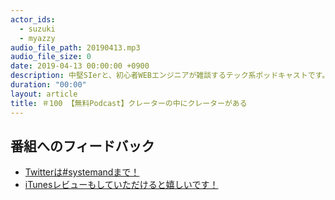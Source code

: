 ```yaml
---
actor_ids:
  - suzuki
  - myazzy
audio_file_path: 20190413.mp3
audio_file_size: 0
date: 2019-04-13 00:00:00 +0900
description: 中堅SIerと、初心者WEBエンジニアが雑談するテック系ポッドキャストです。
duration: "00:00"
layout: article
title: ＃100 【無料Podcast】クレーターの中にクレーターがある
---
```

## 番組へのフィードバック
* [Twitterは#systemandまで！](https://twitter.com/search?q=%23systemand)
* [iTunesレビューもしていただけると嬉しいです！](https://itunes.apple.com/jp/podcast/systemand-online/id1205168408?mt=2)
